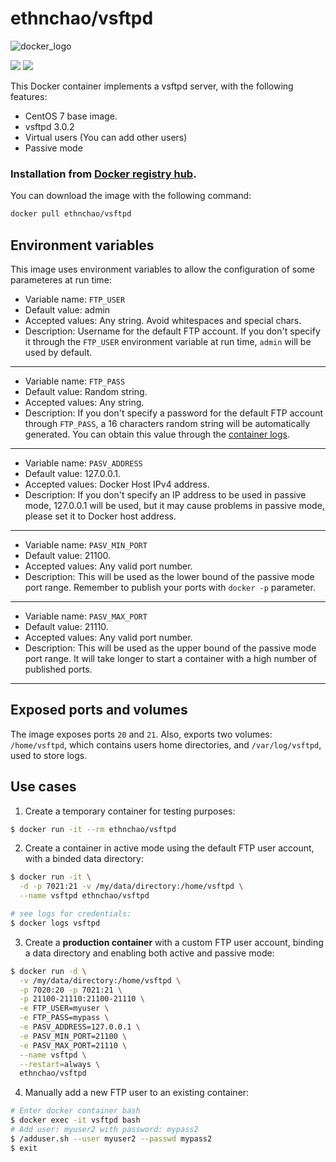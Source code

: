 # ethnchao/vsftpd

![docker_logo](https://raw.githubusercontent.com/fauria/docker-vsftpd/master/docker_139x115.png)

[![](https://images.microbadger.com/badges/image/ethnchao/vsftpd.svg)](https://microbadger.com/images/ethnchao/vsftpd "Get your own image badge on microbadger.com")  [![](https://images.microbadger.com/badges/version/ethnchao/vsftpd.svg)](https://microbadger.com/images/ethnchao/vsftpd "Get your own version badge on microbadger.com")

This Docker container implements a vsftpd server, with the following features:

 * CentOS 7 base image.
 * vsftpd 3.0.2
 * Virtual users (You can add other users)
 * Passive mode

### Installation from [Docker registry hub](https://registry.hub.docker.com/u/ethnchao/vsftpd/).

You can download the image with the following command:

~~~~bash
docker pull ethnchao/vsftpd
~~~~

Environment variables
----

This image uses environment variables to allow the configuration of some parameteres at run time:

* Variable name: `FTP_USER`
* Default value: admin
* Accepted values: Any string. Avoid whitespaces and special chars.
* Description: Username for the default FTP account. If you don't specify it through the `FTP_USER` environment variable at run time, `admin` will be used by default.

----

* Variable name: `FTP_PASS`
* Default value: Random string.
* Accepted values: Any string.
* Description: If you don't specify a password for the default FTP account through `FTP_PASS`, a 16 characters random string will be automatically generated. You can obtain this value through the [container logs](https://docs.docker.com/reference/commandline/logs/).

----

* Variable name: `PASV_ADDRESS`
* Default value: 127.0.0.1.
* Accepted values: Docker Host IPv4 address.
* Description: If you don't specify an IP address to be used in passive mode, 127.0.0.1 will be used, but it may cause problems in passive mode, please set it to Docker host address.

----

* Variable name: `PASV_MIN_PORT`
* Default value: 21100.
* Accepted values: Any valid port number.
* Description: This will be used as the lower bound of the passive mode port range. Remember to publish your ports with `docker -p` parameter.

----

* Variable name: `PASV_MAX_PORT`
* Default value: 21110.
* Accepted values: Any valid port number.
* Description: This will be used as the upper bound of the passive mode port range. It will take longer to start a container with a high number of published ports.

----

Exposed ports and volumes
----

The image exposes ports `20` and `21`. Also, exports two volumes: `/home/vsftpd`, which contains users home directories, and `/var/log/vsftpd`, used to store logs.

Use cases
----

1) Create a temporary container for testing purposes:

~~~~bash
$ docker run -it --rm ethnchao/vsftpd
~~~~

2) Create a container in active mode using the default FTP user account, with a binded data directory:

~~~~bash
$ docker run -it \
  -d -p 7021:21 -v /my/data/directory:/home/vsftpd \
  --name vsftpd ethnchao/vsftpd

# see logs for credentials:
$ docker logs vsftpd
~~~~

3) Create a **production container** with a custom FTP user account, binding a data directory and enabling both active and passive mode:

~~~~bash
$ docker run -d \
  -v /my/data/directory:/home/vsftpd \
  -p 7020:20 -p 7021:21 \
  -p 21100-21110:21100-21110 \
  -e FTP_USER=myuser \
  -e FTP_PASS=mypass \
  -e PASV_ADDRESS=127.0.0.1 \
  -e PASV_MIN_PORT=21100 \
  -e PASV_MAX_PORT=21110 \
  --name vsftpd \
  --restart=always \
  ethnchao/vsftpd
~~~~

4) Manually add a new FTP user to an existing container:
~~~~bash
# Enter docker container bash
$ docker exec -it vsftpd bash
# Add user: myuser2 with password: mypass2
$ /adduser.sh --user myuser2 --passwd mypass2
$ exit
~~~~

